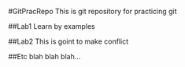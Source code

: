 #GitPracRepo
This is git repository for practicing git

##Lab1
Learn by examples

##Lab2
This is goint to make conflict

##Etc
blah blah blah...

